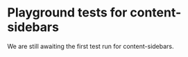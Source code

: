 # Playground tests for content-sidebars
We are still awaiting the first test run for content-sidebars.
